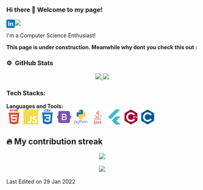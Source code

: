 ### Hi there 👋 Welcome to my page!

<a href="https://www.linkedin.com/in/pb-a277b61ba/">
  <img align="left" alt="Priyansh's LinkedIn" width="22px" src="https://raw.githubusercontent.com/edent/SuperTinyIcons/master/images/svg/linkedin.svg" />
</a>

![](https://komarev.com/ghpvc/?username=PyromancerBoom&style=flat-square&color=blue&label=Profile+Views)


<p> I'm a Computer Science Enthusiast! </p>

<strong><p>This page is under construction. Meanwhile why dont you check this out : </p></strong>

<!--
**PyromancerBoom/PyromancerBoom** is a ✨ _special_ ✨ repository because its `README.md` (this file) appears on your GitHub profile.

Here are some ideas to get you started:

- 🔭 I’m currently working on ...
- 🌱 I’m currently learning ...
- 👯 I’m looking to collaborate on ...
- 🤔 I’m looking for help with ...
- 💬 Ask me about ...
- 📫 How to reach me: ...
- 😄 Pronouns: ...
- ⚡ Fun fact: ...
-->


### ⚙️ &nbsp;GitHub Stats

<p align="center">
<a href="https://github.com/PyromancerBoom">
  <img height="180em" src="https://github-readme-stats-eight-theta.vercel.app/api?username=PyromancerBoom&show_icons=true&theme=gotham&include_all_commits=true&count_private=true"/>
  <img height="180em" src="https://github-readme-stats-eight-theta.vercel.app/api/top-langs/?username=PyromancerBoom&layout=compact&langs_count=8&theme=gotham"/>
</a>
</p>

### Tech Stacks: 
**Languages and Tools:**  
<a ><img src="https://raw.githubusercontent.com/devicons/devicon/master/icons/html5/html5-plain-wordmark.svg" alt="techStack" width="40" height="40"/></a>
<a ><img src="https://raw.githubusercontent.com/devicons/devicon/master/icons/javascript/javascript-plain.svg" alt="techStack" width="40" height="40"/></a>
<a ><img src="https://raw.githubusercontent.com/devicons/devicon/master/icons/css3/css3-plain-wordmark.svg" alt="techStack" width="40" height="40"/></a>
<a ><img src="https://raw.githubusercontent.com/devicons/devicon/master/icons/bootstrap/bootstrap-plain.svg" alt="techStack" width="40" height="40"/></a>
<a ><img src="https://raw.githubusercontent.com/devicons/devicon/master/icons/python/python-original-wordmark.svg" alt="techStack" width="40" height="40"/></a>
<a ><img src="https://raw.githubusercontent.com/devicons/devicon/master/icons/java/java-plain-wordmark.svg" alt="techStack" width="40" height="40"/></a>
<a ><img src="https://raw.githubusercontent.com/devicons/devicon/master/icons/flutter/flutter-plain.svg" alt="techStack" width="40" height="40"/></a>
<a ><img src="https://raw.githubusercontent.com/devicons/devicon/master/icons/cplusplus/cplusplus-plain.svg" alt="techStack" width="40" height="40"/></a>
<a ><img src="https://raw.githubusercontent.com/devicons/devicon/master/icons/c/c-plain.svg" alt="techStack" width="40" height="40"/></a>
<br/>



## 🔥 My contribution streak

<p align="center">
  <a href="https://github.com/PyromancerBoom/github-readme-streak-stats">
    <img src="https://github-readme-streak-stats.herokuapp.com/?user=PyromancerBoom#version3&theme=gotham"/>
  </a>
</p>

<div align="center"> <img src="https://activity-graph.herokuapp.com/graph?username=PyromancerBoom&theme=gotham"></div>






Last Edited on 29 Jan 2022
